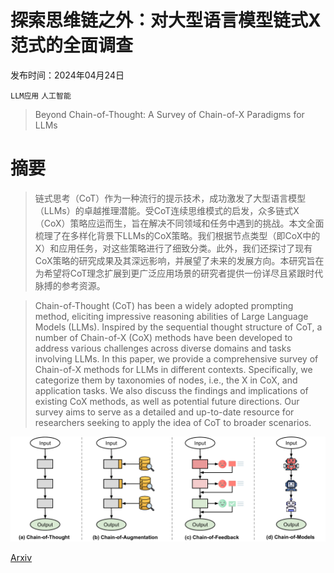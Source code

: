 # 探索思维链之外：对大型语言模型链式X范式的全面调查

发布时间：2024年04月24日

`LLM应用` `人工智能`

> Beyond Chain-of-Thought: A Survey of Chain-of-X Paradigms for LLMs

# 摘要

> 链式思考（CoT）作为一种流行的提示技术，成功激发了大型语言模型（LLMs）的卓越推理潜能。受CoT连续思维模式的启发，众多链式X（CoX）策略应运而生，旨在解决不同领域和任务中遇到的挑战。本文全面梳理了在多样化背景下LLMs的CoX策略。我们根据节点类型（即CoX中的X）和应用任务，对这些策略进行了细致分类。此外，我们还探讨了现有CoX策略的研究成果及其深远影响，并展望了未来的发展方向。本研究旨在为希望将CoT理念扩展到更广泛应用场景的研究者提供一份详尽且紧跟时代脉搏的参考资源。

> Chain-of-Thought (CoT) has been a widely adopted prompting method, eliciting impressive reasoning abilities of Large Language Models (LLMs). Inspired by the sequential thought structure of CoT, a number of Chain-of-X (CoX) methods have been developed to address various challenges across diverse domains and tasks involving LLMs. In this paper, we provide a comprehensive survey of Chain-of-X methods for LLMs in different contexts. Specifically, we categorize them by taxonomies of nodes, i.e., the X in CoX, and application tasks. We also discuss the findings and implications of existing CoX methods, as well as potential future directions. Our survey aims to serve as a detailed and up-to-date resource for researchers seeking to apply the idea of CoT to broader scenarios.

![探索思维链之外：对大型语言模型链式X范式的全面调查](../../../paper_images/2404.15676/x1.png)

[Arxiv](https://arxiv.org/abs/2404.15676)